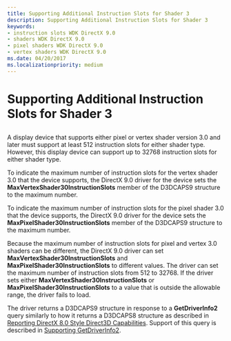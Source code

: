 ```yaml
---
title: Supporting Additional Instruction Slots for Shader 3
description: Supporting Additional Instruction Slots for Shader 3
keywords:
- instruction slots WDK DirectX 9.0
- shaders WDK DirectX 9.0
- pixel shaders WDK DirectX 9.0
- vertex shaders WDK DirectX 9.0
ms.date: 04/20/2017
ms.localizationpriority: medium
---
```


# Supporting Additional Instruction Slots for Shader 3


## <span id="ddk_supporting_additional_instruction_slots_for_shader_3_gg"></span><span id="DDK_SUPPORTING_ADDITIONAL_INSTRUCTION_SLOTS_FOR_SHADER_3_GG"></span>


A display device that supports either pixel or vertex shader version 3.0 and later must support at least 512 instruction slots for either shader type. However, this display device can support up to 32768 instruction slots for either shader type.

To indicate the maximum number of instruction slots for the vertex shader 3.0 that the device supports, the DirectX 9.0 driver for the device sets the **MaxVertexShader30InstructionSlots** member of the D3DCAPS9 structure to the maximum number.

To indicate the maximum number of instruction slots for the pixel shader 3.0 that the device supports, the DirectX 9.0 driver for the device sets the **MaxPixelShader30InstructionSlots** member of the D3DCAPS9 structure to the maximum number.

Because the maximum number of instruction slots for pixel and vertex 3.0 shaders can be different, the DirectX 9.0 driver can set **MaxVertexShader30InstructionSlots** and **MaxPixelShader30InstructionSlots** to different values. The driver can set the maximum number of instruction slots from 512 to 32768. If the driver sets either **MaxVertexShader30InstructionSlots** or **MaxPixelShader30InstructionSlots** to a value that is outside the allowable range, the driver fails to load.

The driver returns a D3DCAPS9 structure in response to a **GetDriverInfo2** query similarly to how it returns a D3DCAPS8 structure as described in [Reporting DirectX 8.0 Style Direct3D Capabilities](reporting-directx-8-0-style-direct3d-capabilities.md). Support of this query is described in [Supporting GetDriverInfo2](supporting-getdriverinfo2.md).

 

 





